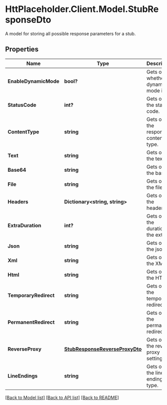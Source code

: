 # HttPlaceholder.Client.Model.StubResponseDto
A model for storing all possible response parameters for a stub.
## Properties

Name | Type | Description | Notes
------------ | ------------- | ------------- | -------------
**EnableDynamicMode** | **bool?** | Gets or sets whether dynamic mode is on. | [optional] 
**StatusCode** | **int?** | Gets or sets the status code. | [optional] 
**ContentType** | **string** | Gets or sets the response content type. | [optional] 
**Text** | **string** | Gets or sets the text. | [optional] 
**Base64** | **string** | Gets or sets the base64. | [optional] 
**File** | **string** | Gets or sets the file. | [optional] 
**Headers** | **Dictionary&lt;string, string&gt;** | Gets or sets the headers. | [optional] 
**ExtraDuration** | **int?** | Gets or sets the duration of the extra. | [optional] 
**Json** | **string** | Gets or sets the json. | [optional] 
**Xml** | **string** | Gets or sets the XML. | [optional] 
**Html** | **string** | Gets or sets the HTML. | [optional] 
**TemporaryRedirect** | **string** | Gets or sets the temporary redirect. | [optional] 
**PermanentRedirect** | **string** | Gets or sets the permanent redirect. | [optional] 
**ReverseProxy** | [**StubResponseReverseProxyDto**](StubResponseReverseProxyDto.md) | Gets or sets the reverse proxy settings. | [optional] 
**LineEndings** | **string** | Gets or sets the line endings type. | [optional] 

[[Back to Model list]](../README.md#documentation-for-models) [[Back to API list]](../README.md#documentation-for-api-endpoints) [[Back to README]](../README.md)

